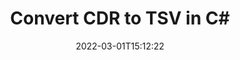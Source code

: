 ---
############################# Static ############################
layout: "auto-gen-conversion"
date: 2022-03-01T15:12:22
draft: false
otherformats: bmp dcm emf emz gif ico jp2 jpeg jpg png pps ppsx ppt pptx psb psd svg svgz tga tif tiff webp wmf wmz
breadcrumb: CDR to TSV in C#

############################# Head ############################
head_title: "CDR to TSV Converter in C#"
head_description: "Convert CDR to TSV in .NET using a few lines of code. Use the GroupDocs Document Conversion API to convert over 160 file formats."

############################# Header ############################
title: "Convert CDR to TSV in C#"
description: "CDR to TSV conversion with a few lines of .NET code"
bg_image: "https://cms.admin.containerize.com/templates/aspose/App_Themes/V3/images/bg/header1.png"
bg_overlay: false
button:
    enable: true

############################# SubMenu ############################
submenu:
    enable: true

    left:
        img_alt: "GroupDocs.Conversion for .NET"
        image: "https://cms.admin.containerize.com/templates/groupdocs/images/product-logos/90x90-noborder/groupdocs-conversion-net.png"
        product: "GroupDocs.Conversion"
        platform: ".NET"

    

############################# About ############################
about:
    enable: true
    title: "About GroupDocs.Conversion для .NET API"
    content: |
        [GroupDocs.Conversion for .NET](https://products.groupdocs.com/conversion/net/) can be used to convert Microsoft Word, Excel, PowerPoint, PDF, Visio and other formats. GroupDocs.Conversion is a standalone API that is suitable for back-end and internal systems where high performance is required. It does not depend on any software such as Microsoft or Open Office.
    

overview:
    enable: true
    content: |
        Convert your CDR files to TSV in .NET easily. You can use just a couple of C# code lines in any platform of your choice like - Windows, Linux, macOS.
        You can try CDR to TSV conversion for free and evaluate conversion results quality.
        Along with simple file conversion scenarios you can try more advanced options for loading source CDR file and for saving output TSV result. 
        
        For example, for the source CDR file you may use the following load options:

        * auto-detect file format;
        * specify password for protected files (if file format supports it);
        * replace missing fonts to preserve document appearance.
        
        There are also advanced convert options for the TSV file:

        * convert specific document page or page range;
        * add a watermark to the converted TSV file.

        Once conversion is completed you can save your TSV file to the local file path or any third-party storage like FTP, Amazon S3, Google Drive, Dropbox etc.
        Please note - to convert CDR to TSV there is no need for any additional software installed - like MS Office, Open Office, Adobe Acrobat Reader etc. 


############################# Steps ############################
steps:
    enable: true
    title_left: "Steps to convert CDR to TSV in C#"
    content_left: |
        [GroupDocs.Conversion](https://products.groupdocs.com/conversion/net/) makes it easy for developers to convert a CDR file to TSV with a few lines of code.

        * Create an instance of the Converter class and provide the file CDR with the full path
        * Create and set ConvertOptions for TSV type.
        * Call the Converter.Convert method and pass the full path and format (TSV) as a parameter
        
    title_right: "System Requirements"
    content_right: |
        Basic conversion with GroupDocs.Conversion for .NET can be done in just a few simple steps. Our APIs are supported on all major platforms and operating systems. Before executing the code below, make sure you have the following prerequisites installed on your system.

        * Operating systems: Microsoft Windows, Linux, MacOS
        * Development environments: Microsoft Visual Studio, Xamarin, MonoDevelop
        * Frameworks: .NET Framework, .NET Standard, .NET Core, Mono
        * Get the latest GroupDocs.Conversion for .NET from [Nuget](https://www.nuget.org/packages/groupdocs.conversion)
        
    code: |
        ```cs
        // Load CDR file
        var converter = new GroupDocs.Conversion.Converter("template.cdr");
        // Set conversion parameters for TSV format
        var convertOptions = converter.GetPossibleConversions()["tsv"].ConvertOptions;
        // Convert to TSV format
        converter.Convert("output.tsv", convertOptions);        
        ```
        
demos:
    enable: true
    title: "CDR to TSV Live Demo"
    content: |
       Convert CDR to TSV now by visiting the [GroupDocs.Conversion App](https://products.groupdocs.app/conversion/family) website. Online demo has the following advantages
          

more_formats:
    enable: true
    title: "Other supported transformations CDR"
    content: "You can also convert CDR to many other file formats. Please see the list below."
       
       
back_to_top:
    enable: true
---